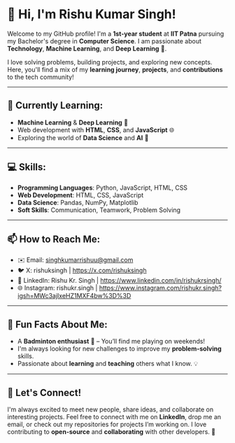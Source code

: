 # 👋 Hi, I'm Rishu Kumar Singh!

Welcome to my GitHub profile! I'm a **1st-year student** at **IIT Patna** pursuing my Bachelor's degree in **Computer Science**. I am passionate about **Technology**, **Machine Learning**, and **Deep Learning** 🤖. 

I love solving problems, building projects, and exploring new concepts. Here, you'll find a mix of my **learning journey**, **projects**, and **contributions** to the tech community!

---

## 🌱 **Currently Learning**:
- **Machine Learning** & **Deep Learning** 🧠
- Web development with **HTML**, **CSS**, and **JavaScript** 🌐
- Exploring the world of **Data Science** and **AI** 🤖

---

## 💻 **Skills**:
- **Programming Languages**: Python, JavaScript, HTML, CSS
- **Web Development**: HTML, CSS, JavaScript
- **Data Science**: Pandas, NumPy, Matplotlib
- **Soft Skills**: Communication, Teamwork, Problem Solving

---

## 📫 **How to Reach Me**:
- ✉️ Email: singhkumarrishuu@gmail.com
- 🐦 X: rishuksingh | https://x.com/rishuksingh
- 💼 LinkedIn: Rishu Kr. Singh | https://www.linkedin.com/in/rishukrsingh/
- 🌐 Instagram: rishukr.singh | https://www.instagram.com/rishukr.singh?igsh=MWc3ajIxeHZ1MXF4bw%3D%3D  

---

## 🏸 **Fun Facts About Me**:
- A **Badminton enthusiast** 🏸 – You’ll find me playing on weekends!
- I'm always looking for new challenges to improve my **problem-solving** skills.
- Passionate about **learning** and **teaching** others what I know. 💡

---

## 🚀 **Let's Connect!**

I'm always excited to meet new people, share ideas, and collaborate on interesting projects. Feel free to connect with me on **LinkedIn**, drop me an email, or check out my repositories for projects I’m working on. I love contributing to **open-source** and **collaborating** with other developers. 🚀
